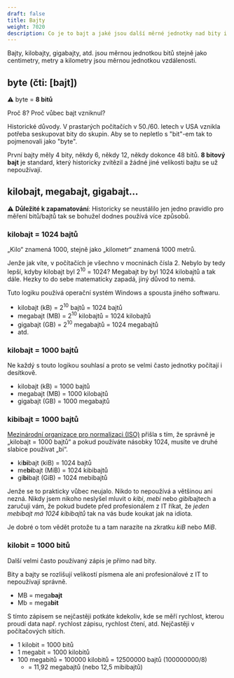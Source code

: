```yaml
---
draft: false
title: Bajty
weight: 7020
description: Co je to bajt a jaké jsou další měrné jednotky nad bity i bajty
---
```


Bajty, kilobajty, gigabajty, atd. jsou měrnou jednotkou bitů stejně jako centimetry, metry a kilometry jsou měrnou jednotkou vzdálenosti.

## byte (čti: [bajt])

<div class="note-blue">

⚠️ byte = **8 bitů**

</div>

Proč 8? Proč vůbec bajt vzniknul? 

Historické důvody. V prastarých počítačích v 50./60. letech v USA vznikla potřeba seskupovat bity do skupin. Aby se to nepletlo s "bit"-em tak to pojmenovali jako "byte".

První bajty měly 4 bity, někdy 6, někdy 12, někdy dokonce 48 bitů. **8 bitový bajt** je standard, který historicky zvítězil a žádné jiné velikosti bajtu se už nepoužívají.

## kilobajt, megabajt, gigabajt…

<div class="note-blue">

⚠️ **Důležité k zapamatování**: Historicky se neustálilo jen jedno pravidlo pro měření bitů/bajtů tak se bohužel dodnes používá více způsobů. 

</div>

### kilobajt = 1024 bajtů

„Kilo“ znamená 1000, stejně jako „kilometr“ znamená 1000 metrů.

Jenže jak víte, v počítačích je všechno v mocninách čísla 2. Nebylo by tedy lepší, kdyby kilobajt byl 2<sup>10</sup> = 1024? Megabajt by byl 1024 kilobajtů a tak dále. Hezky to do sebe matematicky zapadá, jiný důvod to nemá.

Tuto logiku používá operační systém Windows a spousta jiného softwaru.

- kilobajt (kB) = 2<sup>10</sup> bajtů = 1024 bajtů
- megabajt (MB) = 2<sup>10</sup> kilobajtů = 1024 kilobajtů
- gigabajt (GB) = 2<sup>10</sup> megabajtů = 1024 megabajtů
- atd.

### kilobajt = 1000 bajtů

Ne každý s touto logikou souhlasí a proto se velmi často jednotky počítají i desítkově.

- kilobajt (kB) = 1000 bajtů
- megabajt (MB) = 1000 kilobajtů
- gigabajt (GB) = 1000 megabajtů

### kibibajt = 1000 bajtů

[Mezinárodní organizace pro normalizaci (ISO)](https://cs.wikipedia.org/wiki/Mezin%C3%A1rodn%C3%AD_organizace_pro_normalizaci) přišla s tím, že správně je „kilobajt = 1000 bajtů“ a pokud používáte násobky 1024, musíte ve druhé slabice používat „bi“.

- ki**bi**bajt (kiB) = 1024 bajtů
- me**bi**bajt (MiB) = 1024 kibibajtů
- gi**bi**bajt (GiB) = 1024 mebibajtů

Jenže se to prakticky vůbec neujalo. Nikdo to nepoužívá a většinou ani nezná. Nikdy jsem nikoho neslyšel mluvit o *kibi*, *mebi* nebo *gibi*bajtech a zaručuji vám, že pokud budete před profesionálem z IT říkat, že *jeden mebibajt má 1024 kibibajtů* tak na vás bude koukat jak na idiota.

Je dobré o tom vědět protože tu a tam narazíte na zkratku *kiB* nebo *MiB*.

### kilobit = 1000 bitů

Další velmi často používaný zápis je přímo nad bity. 

<div class="note-blue">

Bity a bajty se rozlišují velikostí písmena ale ani profesionálové z IT to nepoužívají správně.

- MB = mega**bajt**
- Mb = mega**bit**

</div>

S tímto zápisem se nejčastěji potkáte kdekoliv, kde se měří rychlost, kterou proudí data např. rychlost zápisu, rychlost čtení, atd. Nejčastěji v počítačových sítích.

- 1 kilobit = 1000 bitů
- 1 megabit = 1000 kilobitů
- 100 megabitů = 100000 kilobitů = 12500000 bajtů (100000000/8)
  - = 11,92 megabajtů (nebo 12,5 mibibajtů)
